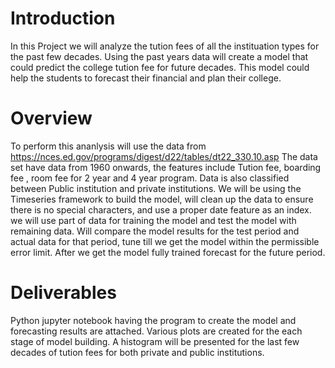 
# Introduction
In this Project we will analyze the tution fees of all the instituation types for the past few decades. 
Using the past years data will create a model that could predict the college tution fee for future decades. 
This model could help the students to forecast their financial and plan their college. 


# Overview
To perform this ananlysis will use the data from https://nces.ed.gov/programs/digest/d22/tables/dt22_330.10.asp
The data set have data from 1960 onwards, the features include Tution fee, boarding fee , room fee for 2 year and 4 year program.
Data is also classified between Public institution and private institutions.
We will be using the Timeseries framework to build the model, will clean up the data to ensure there is no special characters, 
and use a proper date feature as an index. we will use part of data for training the model and test the model with remaining data.
Will compare the model results for the test period and actual data for that period, tune till we get the model within the permissible error limit.
After we get the model fully trained forecast for the future period.

# Deliverables

Python jupyter notebook having the program to create the model and forecasting results are attached.
Various plots are created for the each stage of model building. A histogram will be presented for the last few decades of tution fees
for both private and public institutions.
